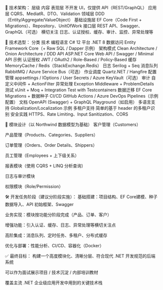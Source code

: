 🧱 技术架构：
层级	内容
表现层	不开发 UI，仅提供 API（REST/GraphQL）
应用层	CQRS、MediatR、DTO、Validation
领域层	DDD（Entity/Aggregate/ValueObject）
基础设施层	EF Core（Code First + Migrations）、Repository、UnitOfWork
接口层	REST API、Swagger、GraphQL（可选）
横切关注	日志、认证授权、缓存、审计、监控、异常处理等

🧰 技术选型：
分类	技术
编程语言	C# 12
平台	.NET 8
数据访问	Entity Framework Core（+ Raw SQL / Dapper 示例）
架构模式	Clean Architecture / Onion Architecture / DDD
API	ASP.NET Core Web API / Swagger / Minimal API 示例
认证授权	JWT / OAuth2 / Role-Based / Policy-Based
缓存	MemoryCache / Redis（StackExchange.Redis）
日志	Serilog + Seq
消息队列	RabbitMQ / Azure Service Bus（可选）
作业调度	Quartz.NET / Hangfire
配置管理	appsettings / IOptions / User Secrets / Azure KeyVault（可选）
审计	自定义中间件 + ActionFilter
异常处理	Exception Middleware + ProblemDetails
测试	xUnit + Moq + Integration Test with Testcontainers
数据迁移	EF Core Migrations + 数据种子
CI/CD	GitHub Actions / Azure DevOps Pipelines（示例配置）
文档	OpenAPI (Swagger) + GraphQL Playground（如启用）
多语言支持	Globalization/Localization 示例
多租户支持	简单的基于 header 的多租户识别
安全实践	HTTPS、Rate Limiting、Input Sanitization、CORS

📂 模块设计（以 Northwind 数据模型为基础）
客户管理（Customers）

产品管理（Products、Categories、Suppliers）

订单管理（Orders、Order Details、Shippers）

员工管理（Employees + 上下级关系）

报表模块（使用 CQRS + LINQ 分析查询）

日志与审计模块

权限模块（Role/Permission）

🛠 开发任务阶段（建议分阶段实施）：
基础搭建：项目结构、EF Core建模、种子数据导入、API 初始框架、Swagger

业务实现：模块按功能分阶段完成（产品、订单、客户）

增强功能：引入认证、缓存、日志、异常处理等横切关注点

高阶集成：消息队列、定时任务、多租户、分布式缓存

优化与部署：性能分析、CI/CD、容器化（Docker）

✅ 最终目标：
构建一个高度模块化、清晰分层、符合现代 .NET 开发规范的后端系统

可以作为面试展示项目 / 技术沉淀 / 内部培训教材

覆盖主流 .NET 企业级应用开发中用到的关键技术栈

